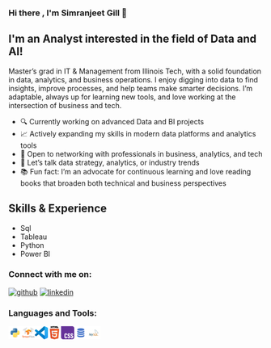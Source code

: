 ### Hi there , I'm Simranjeet Gill  👋

## I'm an Analyst interested in the field of Data and AI!

Master’s grad in IT & Management from Illinois Tech, with a solid foundation in data, analytics, and business operations. I enjoy digging into data to find insights, improve processes, and help teams make smarter decisions. I’m adaptable, always up for learning new tools, and love working at the intersection of business and tech.

- 🔍 Currently working on advanced Data and BI projects
- 📈 Actively expanding my skills in modern data platforms and analytics tools
- 🤝 Open to networking with professionals in business, analytics, and tech
- 💬 Let’s talk data strategy, analytics, or industry trends
- 📚 Fun fact: I’m an advocate for continuous learning and love reading books that broaden both technical and business perspectives

## Skills & Experience
* Sql
* Tableau
* Python
* Power BI


### Connect with me on:
[<img src='https://cdn.jsdelivr.net/npm/simple-icons@3.0.1/icons/github.svg' alt='github' height='40'>](https://github.com/SimranjeetG/SimranjeetG/tree/main)  [<img src='https://cdn.jsdelivr.net/npm/simple-icons@3.0.1/icons/linkedin.svg' alt='linkedin' height='40'>](https://www.linkedin.com/in/simranjeet-kaur-gill-6106aa234/)  


### Languages and Tools:

<img align="left" alt="Python" width="26px" src="https://raw.githubusercontent.com/github/explore/80688e429a7d4ef2fca1e82350fe8e3517d3494d/topics/python/python.png" />
<img align="left" alt="TensorFlow" width="26px" src="https://raw.githubusercontent.com/github/explore/80688e429a7d4ef2fca1e82350fe8e3517d3494d/topics/tensorflow/tensorflow.png" />
<img align="left" alt="Visual Studio Code" width="26px" src="https://raw.githubusercontent.com/github/explore/80688e429a7d4ef2fca1e82350fe8e3517d3494d/topics/visual-studio-code/visual-studio-code.png" />
<img align="left" alt="HTML5" width="26px" src="https://raw.githubusercontent.com/github/explore/80688e429a7d4ef2fca1e82350fe8e3517d3494d/topics/html/html.png" />
<img align="left" alt="CSS3" width="26px" src="https://raw.githubusercontent.com/github/explore/80688e429a7d4ef2fca1e82350fe8e3517d3494d/topics/css/css.png" />
<img align="left" alt="SQL" width="26px" src="https://raw.githubusercontent.com/github/explore/80688e429a7d4ef2fca1e82350fe8e3517d3494d/topics/sql/sql.png" />
<img align="left" alt="MySQL" width="26px" src="https://raw.githubusercontent.com/github/explore/80688e429a7d4ef2fca1e82350fe8e3517d3494d/topics/mysql/mysql.png" />
